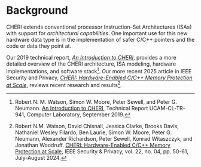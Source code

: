 # Background

CHERI extends conventional processor Instruction-Set Architectures (ISAs) with
support for *architectural capabilities*.
One important use for this new hardware data type is in the implementation
of safer C/C++ pointers and the code or data they point at.

Our 2019 technical report, [*An Introduction to
CHERI*](https://www.cl.cam.ac.uk/techreports/UCAM-CL-TR-941.pdf), provides a
more detailed overview of the CHERI architecture, ISA modeling, hardware
implementations, and software stack[^1].
Our more recent 2025 article in IEEE Security and Privacy,
[*CHERI: Hardware-Enabled C/C++ Memory Protection at
Scale*](https://ieeexplore.ieee.org/stamp/stamp.jsp?tp=&arnumber=10568212),
reviews recent research and results[^2].

[^1]: Robert N. M. Watson, Simon W. Moore, Peter Sewell, and Peter G. Neumann.
[An Introduction to
CHERI](https://www.cl.cam.ac.uk/techreports/UCAM-CL-TR-941.pdf), Technical
Report UCAM-CL-TR-941, Computer Laboratory, September 2019.

[^2]: Robert N.M. Watson, David Chisnall, Jessica Clarke, Brooks Davis,
Nathaniel Wesley Filardo, Ben Laurie, Simon W. Moore, Peter G. Neumann,
Alexander Richardson, Peter Sewell, Konrad Witaszczyk, and Jonathan Woodruff.
[CHERI: Hardware-Enabled C/C++ Memory Protection at
Scale](https://ieeexplore.ieee.org/stamp/stamp.jsp?tp=&arnumber=10568212),
IEEE Security & Privacy, vol. 22, no. 04, pp. 50-61, July-August 2024.
